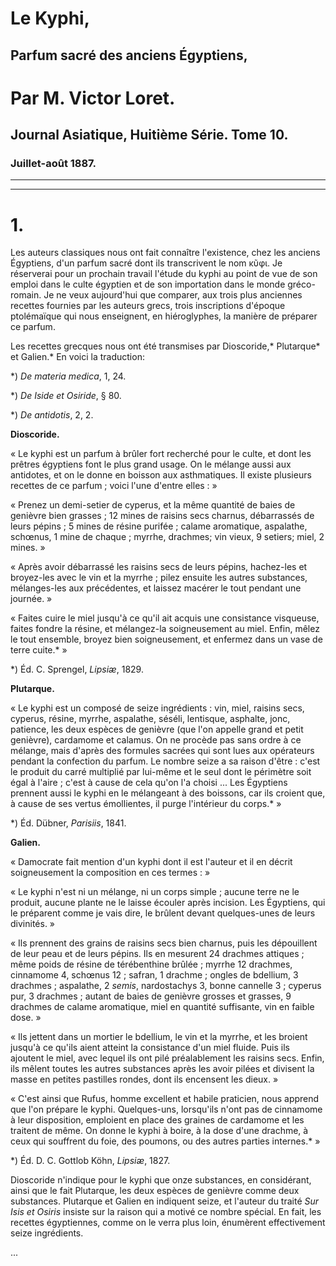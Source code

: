 # Le Kyphi,

## Parfum sacré des anciens Égyptiens,

# Par M. Victor Loret.

## Journal Asiatique, Huitième Série. Tome 10.

###  Juillet-août 1887.

---

---

# 1\.

Les auteurs classiques nous ont fait connaître l'existence, chez les anciens Égyptiens, d'un parfum sacré dont ils transcrivent le nom κῦφι. Je réserverai pour un prochain travail l'étude du kyphi au point de vue de‎ son emploi dans le culte égyptien et de son importation dans le monde gréco-romain. Je ne veux aujourd'hui que comparer, aux trois plus anciennes recettes fournies par les auteurs grecs, trois inscriptions d'époque ptolémaïque qui nous enseignent, en hiéroglyphes, la manière de préparer ce parfum.

Les recettes grecques nous ont été transmises par Dioscoride,* Plutarque* et Galien.* En voici la traduction:

*) _De materia medica_, 1, 24.

*) _De Iside et Osiride_, § 80.

*) _De antidotis_, 2, 2.

**Dioscoride.**

« Le kyphi est un parfum à brûler fort recherché pour le culte, et dont les prêtres égyptiens font le plus grand usage. On le mélange aussi aux antidotes, et on le donne en boisson aux asthmatiques. Il existe plusieurs recettes de ce parfum ; voici l'une d'entre elles : »

« Prenez un demi-setier de cyperus, et la même quantité de baies de genièvre bien grasses ; 12 mines de raisins secs charnus, débarrassés de leurs pépins ; 5 mines de résine purifée ; calame aromatique, aspalathe, schœnus, 1 mine de chaque ; myrrhe, drachmes; vin vieux, 9 setiers; miel, 2 mines. »

« Après avoir débarrassé les raisins secs de leurs pépins, hachez-les et broyez-les avec le vin et la myrrhe ; pilez ensuite les autres substances, mélanges-les aux précédentes, et laissez macérer le tout pendant une journée. »

« Faites cuire le miel jusqu'à ce qu'il ait acquis une consistance visqueuse, faites fondre la résine, et mélangez-la soigneusement au miel. Enfin, mêlez le tout ensemble, broyez bien soigneusement, et enfermez dans un vase de terre cuite.* »

*) Éd. C. Sprengel, _Lipsiæ_, 1829.

**Plutarque.**

« Le kyphi est un composé de seize ingrédients : vin, miel, raisins secs, cyperus, résine, myrrhe, aspalathe, séséli, lentisque, asphalte, jonc, patience, les deux espèces de genièvre (que l'on appelle grand et petit genièvre), cardamome et calamus. On ne procède pas sans ordre à ce mélange, mais d'après des formules sacrées qui sont lues aux opérateurs pendant la confection du parfum. Le nombre seize a sa raison d'être : c'est le produit du carré multiplié par lui-même et le seul dont le périmètre soit égal à l'aire ; c'est à cause de cela qu'on l'a choisi ... Les Égyptiens prennent aussi le kyphi en le mélangeant à des boissons, car ils croient que, à cause de ses vertus émollientes, il purge l'intérieur du corps.* »

*) Éd. Dübner, _Parisiis_, 1841.

**Galien.** 

« Damocrate fait mention d'un kyphi dont il est l'auteur et il en décrit soigneusement la composition en ces termes : »

« Le kyphi n'est ni un mélange, ni un corps simple ; aucune terre ne le produit, aucune plante ne le laisse écouler après incision. Les Égyptiens, qui le préparent comme je vais dire, le brûlent devant quelques-unes de leurs divinités. »

« Ils prennent des grains de raisins secs bien charnus, puis les dépouillent de leur peau et de leurs pépins. Ils en mesurent 24 drachmes attiques ; même poids de résine de térébenthine brûlée ; myrrhe 12 drachmes, cinnamome 4, schœnus 12 ; safran, 1 drachme ; ongles de bdellium, 3 drachmes ; aspalathe, 2 _semis_, nardostachys 3, bonne cannelle 3 ; cyperus pur, 3 drachmes ; autant de baies de genièvre grosses et grasses, 9 drachmes de calame aromatique, miel en quantité suffisante, vin en faible dose. »

« Ils jettent dans un mortier le bdellium, le vin et la myrrhe, et les broient jusqu'à ce qu'ils aient atteint la consistance d'un miel fluide. Puis ils ajoutent le miel, avec lequel ils ont pilé préalablement les raisins secs. Enfin, ils mêlent toutes les autres substances après les avoir pilées et divisent la masse en petites pastilles rondes, dont ils encensent les dieux. »

« C'est ainsi que Rufus, homme excellent et habile praticien, nous apprend que l'on prépare le kyphi. Quelques-uns, lorsqu'ils n'ont pas de cinnamome à leur disposition, emploient en place des graines de cardamome et les traitent de même. On donne le kyphi à boire, à la dose d'une drachme, à ceux qui souffrent du foie, des poumons, ou des autres parties internes.* »

*) Éd. D. C. Gottlob Köhn, _Lipsiæ_, 1827.

Dioscoride n'indique pour le kyphi que onze substances, en considérant, ainsi que le fait Plutarque, les deux espèces de genièvre comme deux substances. Plutarque et Galien en indiquent seize, et l'auteur du traité _Sur Isis et Osiris_ insiste sur la raison qui a motivé ce nombre spécial. En fait, les recettes égyptiennes, comme on le verra plus loin, énumèrent effectivement seize ingrédients.

...
